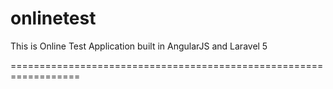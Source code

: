 # onlinetest
This is Online Test Application built in AngularJS and Laravel 5

==================================================================
